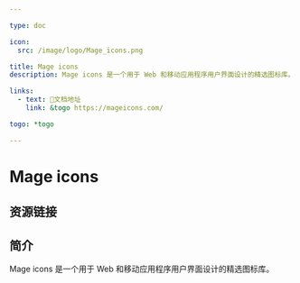 ```yaml
---

type: doc

icon:
  src: /image/logo/Mage_icons.png

title: Mage icons
description: Mage icons 是一个用于 Web 和移动应用程序用户界面设计的精选图标库。

links:
  - text: 📖文档地址
    link: &togo https://mageicons.com/

togo: *togo

---
```


<ShowLogo />

# Mage icons

<ShowBreadcrumb />

## 资源链接

<ShowLinks />

## 简介

Mage icons 是一个用于 Web 和移动应用程序用户界面设计的精选图标库。